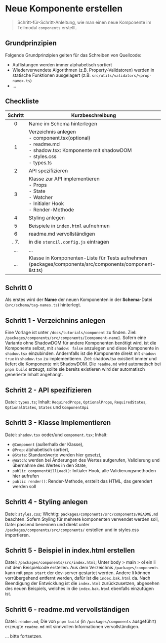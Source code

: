 # Neue Komponente erstellen

> Schritt-für-Schritt-Anleitung, wie man einen neue Komponente im Teilmodul `components` erstellt.

## Grundprinzipien

Folgende Grundprinzipien gelten für das Schreiben von Quellcode:

- Auflistungen werden immer alphabetisch sortiert
- Wiederverwendete Algorithmen (z.B. Property-Validatoren) werden in statische Funktionen ausgelagert (z.B. `src/utils/validators/<prop-name>.ts`)
- ...

## Checkliste

| Schritt | Kurzbeschreibung                                                                                                                        |
| :-----: | --------------------------------------------------------------------------------------------------------------------------------------- |
|    0    | Name im Schema hinterlegen                                                                                                              |
|    1    | Verzeichnis anlegen<br>- component.tsx(optional)<br>- readme.md<br>- shadow.tsx: Komponente mit shadowDOM<br>- styles.css<br>- types.ts |
|    2    | API spezifizieren                                                                                                                       |
|    3    | Klasse zur API implementieren<br>- Props<br>- State<br>- Watcher<br>- Initialer Hook<br>- Render-Methode                                |
|    4    | Styling anlegen                                                                                                                         |
|    5    | Beispiele in `index.html` aufnehmen                                                                                                     |
|    6    | readme.md vervollständigen 
|.   7.   | in die `stencil.config.js` eintragen
|   ...   | ...                                                                                                                                     |
|   ...   | Klasse in Komponenten-Liste für Tests aufnehmen (packages/components/src/components/component-list.ts)                                  |

## Schritt 0

Als erstes wird der **Name** der neuen Komponenten in der **Schema**-Datei (`src/schema/tag-names.ts`) hinterlegt.

## Schritt 1 - Verzeichnins anlegen

Eine Vorlage ist unter `/docs/tutorials/component` zu finden. Ziel: `/packages/components/src/components/[component-name]`.
Sofern eine Variante ohne ShadowDOM für andere Komponenten benötigt wird, ist die Komponente selbst, mit `shadow: false` anzulegen und diese Komponente in `shadow.tsx` einzubinden.
Andernfalls ist die Komponente direkt mit `shadow: true` in `shadow.tsx` zu implementieren.
Ziel: shadow.tsx existiert immer und liefert die Komponente mit ShadowDOM.
Die `readme.md` wird automatisch bei `pnpm build` erzeugt, sollte sie bereits existieren wird der automatisch generierte Inhalt angehängt.

## Schritt 2 - API spezifizieren

Datei: `types.ts`;
Inhalt: `RequiredProps`, `OptionalProps`, `RequiredStates`, `OptionalStates`, `States` und `ComponentApi`

## Schritt 3 - Klasse Implementieren

Datei: `shadow.tsx` ooder/und `component.tsx`;
Inhalt:

- `@Component` (außerhalb der Klasse),
- `@Prop`: alphabetisch sortiert,
- `@State`: Standardwerte werden hier gesetzt,
- `@Watch`: werden bei Änderungen des Wertes aufgerufen, Validierung und übernahme des Wertes in den State,
- `public componentWillLoad()`: Initialer Hook, alle Validierungsmethoden hier aufrufen
- `public render()`: Render-Methode, erstellt das HTML, das gerendert werden soll

## Schritt 4 - Styling anlegen

Datei: `styles.css`;
Wichtig: `packages/components/src/components/README.md` beachten.
Sofern Styling für mehrere komponenten verwendet werden soll, Datei passend benennen und direkt unter `/packages/components/src/components/` erstellen und in styles.css importieren.

## Schritt 5 - Beispiel in index.html erstellen

Datei: `/packages/components/src/index.html`;
Unter body > main > ol ein li mit dem Beispielcode erstellen.
Aus dem Verzeichnis `/packages/components` kann mit `pnpm start` der dev-server gestartet werden.
Andere li können vorrübergehend entfernt werden, dafür ist die `index.bak.html` da.
Nach Beendigung der Entwicklung ist die `index.html` zurückzusetzen, abgesehen des neuen Beispiels, welches in die `index.bak.html` ebenfalls einzufügen ist.

## Schritt 6 - readme.md vervollständigen

Datei: `readme.md`;
Die von `pnpm build` (in `/packages/components` ausgeführt) erzeugte `readme.md` mit sinnvollen Informationen vervollständigen.

... bitte fortsetzen.
